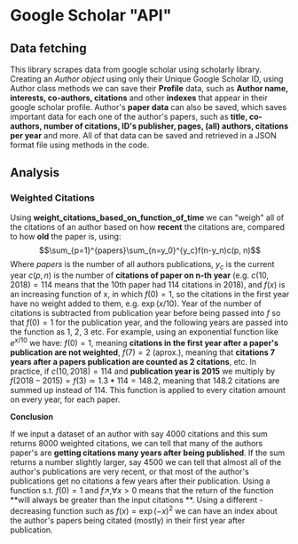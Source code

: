# Google Scholar "API"

## Data fetching
This library scrapes data from google scholar using scholarly library.
Creating an *Author object* using only their Unique Google Scholar ID, using Author class methods
we can save their **Profile** data, such as **Author name, interests, co-authors, citations**
and other **indexes** that appear in their google scholar profile.
Author's **paper data** can also be saved, which saves important data for each one of the author's papers, such as **title, co-authors, number of citations, ID's publisher, pages, (all) authors, citations per year** and more.
All of that data can be saved and retrieved in a JSON format file using methods in the code.



## Analysis
### Weighted Citations
Using **weight_citations_based_on_function_of_time** we can "weigh" all of the citations of an author 
based on how **recent** the citations are, compared to how **old** the paper is, using:
$$\sum_{p=1}^{papers}\sum_{n=y_0}^{y_c}f(n-y_n)c(p, n)$$
Where *papers* is the number of all authors publications, $y_c$ is the current year $c(p, n)$ is the number of **citations of paper on n-th year** (e.g. $c(10, 2018) = 114$ means that the 10th paper had 114 citations in 2018),  and $f(x)$ is an increasing function  of x, in which $f(0)=1$, so the citations in the first year have no weight added to them, e.g. $\exp(x/10)$. Year of the number of citations is subtracted from publication year before
being passed into $f$ so that $f(0)=1$ for the publication year, and the following years are passed into the 
function as 1, 2, 3 etc.
For example, using an exponential function like $e^{x/10}$ we have:
$f(0)=1$, meaning **citations in the first year after a paper's publication are not weighted**,
$f(7)=2$ (aprox.), meaning that **citations 7 years after a papers publication are counted as 2 citations**, etc.
In practice, if $c(10, 2018) = 114$ and **publication year is 2015** we multiply by $f(2018 - 2015) = f(3) \simeq1.3*114=148.2$, meaning that 148.2 citations are summed up instead of 114. This function is applied to every citation amount on every year, for each paper.

**Conclusion**

If we input a dataset of an author with say 4000 citations and this sum returns 8000 weighted citations, 
we can tell that many of the authors paper's are **getting citations many years after being published**.
If the sum returns a number slightly larger, say 4500 we can tell that almost all of the author's publications
are very recent, or that most of the author's publications get no citations a few years after their publication.
Using a function s.t. $f(0)=1$ and $f\nearrow,  \forall  x\gt0$ means that the return of the function **will always
be greater than the input citations **. 
Using a different - decreasing function such as $f(x)=\exp(-x)^2$ we can have an index about the author's papers being citated (mostly) in their first year after publication.
